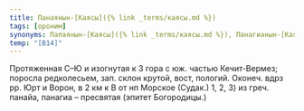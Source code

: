 ```yaml
---
title: Панаянын-[Каясы]({% link _terms/каясы.md %})
tags: [ороним]
synonyms: Папаянын-[Каясы]({% link _terms/каясы.md %}), Панагианын-[Каясы]({% link _terms/каясы.md %}), Панея
temp: "[В14]"
---
```


Протяженная С–Ю и изогнутая к З гора с юж. частью Кечит-Вермез; поросла
редколесьем, зап. склон крутой, вост, пологий. Оконеч. вдрз рр. Юрт и Ворон, в 2
км к В от нп Морское (Судак.) 1, 2, 3) из греч. панайа, панагиа – пресвятая
(эпитет Богородицы.)
